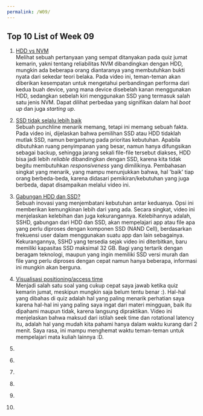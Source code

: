 ```yaml
---
permalink: /W09/
---
```


## Top 10 List of Week 09
1. [HDD vs NVM](https://www.youtube.com/watch?v=j84eEjP-RL4)<br/>
Melihat sebuah pertanyaan yang sempat ditanyakan pada quiz jumat kemarin, yakni tentang reliabilitas NVM dibandingkan dengan HDD, mungkin ada beberapa orang diantaranya yang membutuhkan bukti nyata dari sekedar teori belaka. Pada video ini, teman-teman akan diberikan kesempatan untuk mengetahui perbandingan performa dari kedua buah device, yang mana device disebelah kanan menggunakan HDD, sedangkan sebelah kiri menggunakan SSD yang termasuk salah satu jenis NVM. Dapat dilihat perbedaa yang signifikan dalam hal *boot up* dan juga *starting up*.

2. [SSD tidak selalu lebih baik](https://www.youtube.com/watch?v=YQEjGKYXjw8)<br/>
Sebuah punchline menarik memang, tetapi ini memang sebuah fakta. Pada video ini, dijelaskan bahwa pemilihan SSD atau HDD tidaklah mutlak SSD, namun bergantung pada prioritas kebutuhan. Apabila dibutuhkan ruang penyimpanan yang besar, namun hanya difungsikan sebagai backup, sehingga jarang sekali file-file tersebut diakses, HDD bisa jadi lebih *reliable* dibandingkan dengan SSD, karena kita tidak begitu membutuhkan *responsiveness* yang dimilikinya. Pembahasan singkat yang menarik, yang mampu menunjukkan bahwa, hal 'baik' tiap orang berbeda-beda, karena didasari pemikiran/kebutuhan yang juga berbeda, dapat disampaikan melalui video ini.

3. [Gabungan HDD dan SSD?](https://www.youtube.com/watch?v=f2XfFz83TDA)<br/>
Sebuah inovasi yang menjembatani kebutuhan antar keduanya. Opsi ini memberikan kemungkinan lebih dari yang ada. Secara singkat, video ini menjelaskan kelebihan dan juga kekurangannya. Kelebihannya adalah, SSHD, gabungan dari HDD dan SSD, akan mempelajari app atau file apa yang perlu diproses dengan komponen SSD (NAND Cell), berdasarkan frekuensi user dalam menggunakan suatu app dan lain sebagainya. Kekurangannya, SSHD yang tersedia sejak video ini diterbitkan, baru memiliki kapasitas SSD maksimal 32 GB. Bagi yang tertarik dengan beragam teknologi, maupun yang ingin memiliki SSD versi murah dan file yang perlu diproses dengan cepat namun hanya beberapa, informasi ini mungkin akan berguna.

4. [Visualisasi positioning/access time](https://www.youtube.com/watch?v=0MEt7CHeFzE)<br/>
Menjadi salah satu soal yang cukup cepat saya jawab ketika quiz kemarin jumat, meskipun mungkin saja belum tentu benar :). Hal-hal yang dibahas di quiz adalah hal yang paling menarik perhatian saya karena hal-hal ini yang paling saya ingat dari materi mingguan, baik itu dipahami maupun tidak, karena langsung dipraktikan. Video ini menjelaskan bahwa maksud dari istilah seek time dan rotational latency itu, adalah hal yang mudah kita pahami hanya dalam waktu kurang dari 2 menit. Saya rasa, ini mampu menghemat waktu teman-teman untuk mempelajari mata kuliah lainnya :D.

5. []()<br/>
6. []()<br/>
7. []()<br/>
8. []()<br/>
9. []()<br/>
10. []()<br/>

